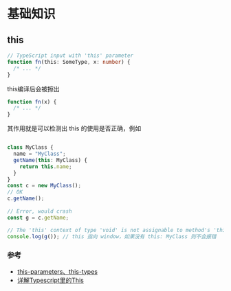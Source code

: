 # 基础知识

## this

```typescript
// TypeScript input with 'this' parameter
function fn(this: SomeType, x: number) {
  /* ... */
}

```

this编译后会被擦出

```js
function fn(x) {
  /* ... */
}
```

其作用就是可以检测出 this 的使用是否正确，例如

```typescript

class MyClass {
  name = "MyClass";
  getName(this: MyClass) {
    return this.name;
  }
}
const c = new MyClass();
// OK
c.getName();
 
// Error, would crash
const g = c.getName;

// The 'this' context of type 'void' is not assignable to method's 'this' of type 'MyClass'.
console.log(g()); // this 指向 window，如果没有 this: MyClass 则不会报错
```

### 参考

- [this-parameters、this-types](https://www.typescriptlang.org/docs/handbook/2/classes.html#this-parameters)
- [详解Typescript里的This](https://zhuanlan.zhihu.com/p/104565681)
